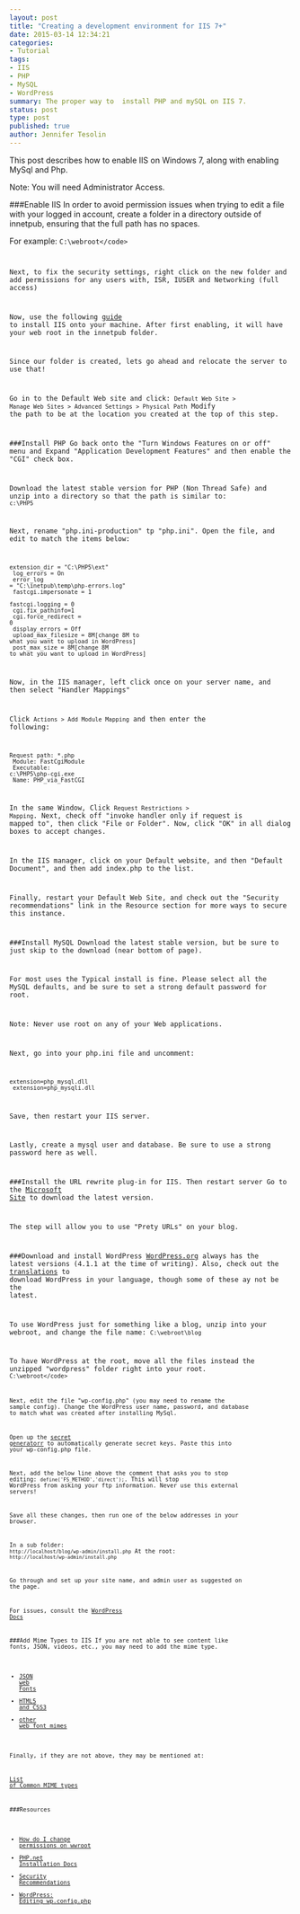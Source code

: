```yaml
---
layout: post
title: "Creating a development environment for IIS 7+"
date: 2015-03-14 12:34:21
categories:
- Tutorial
tags:
- IIS
- PHP
- MySQL
- WordPress
summary: The proper way to  install PHP and mySQL on IIS 7.
status: post
type: post
published: true
author: Jennifer Tesolin
---
```


This post describes how to enable IIS on Windows 7, along with enabling MySql and Php.<!--more-->

Note: You will need Administrator Access.

###Enable IIS 
In order to avoid permission issues when trying to edit a file with your logged in account, create a folder in a directory outside of innetpub, ensuring that the full path has no spaces.

For example: 
<code>C:\webroot\</code>

Next, to fix the security settings, right click on the new folder and add permissions for any users with, ISR, IUSER and Networking (full access) 

Now, use the following [guide](http://windows.microsoft.com/en-ca/windows7/install-internet-information-services-iis-7-5) to install IIS onto your machine. After first enabling, it will have your web root in the innetpub folder.

Since our folder is created, lets go ahead and relocate the server to use that!

Go in to the Default Web site and click: <code>Default Web Site > Manage Web Sites > Advanced Settings > Physical Path</code> Modify the path to be at the location you created at the top of this step.

###Install PHP
Go back onto the "Turn Windows Features on or off" menu and  Expand "Application Development Features" and then enable the "CGI" check box.

Download the latest stable version for PHP (Non Thread Safe) and unzip into a directory so that the path is similar to: <code>c:\PHP5</code>

Next, rename "php.ini-production" tp "php.ini". Open the file, and edit to match the items below:

<code>extension_dir = "C:\PHP5\ext"<br>
log_errors = On<br>
error_log = "C:\inetpub\temp\php-errors.log"<br>
fastcgi.impersonate = 1<br>
fastcgi.logging = 0<br>
cgi.fix_pathinfo=1<br>
cgi.force_redirect = 0<br>
display_errors = Off<br>
upload_max_filesize = 8M[change 8M to what you want to upload in WordPress]<br>
post_max_size = 8M[change 8M to what you want to upload in WordPress]</code>

Now, in the IIS manager, left click once on your server name, and then select "Handler Mappings"

Click <code>Actions > Add Module Mapping</code> and then enter the following:

<code>Request path: *.php<br>
Module: FastCgiModule<br>
Executable: c:\PHP5\php-cgi.exe<br>
Name: PHP_via_FastCGI</code>

In the same Window, Click <code>Request Restrictions > Mapping</code>. Next, check off "invoke handler only if request is mapped to", then click "File or Folder". Now, click  "OK" in all dialog boxes to accept changes.

In the IIS manager, click on your Default website, and then "Default Document", and then add index.php to the list.

Finally, restart your Default Web Site, and check out the "Security recommendations" link in the Resource section for more ways to secure this instance.

###Install MySQL
Download the latest stable version, but be sure to just skip to the download (near bottom of page).

For most uses the Typical install is fine. Please select all the MySQL defaults, and be sure to set a strong default password for root.

Note: Never use root on any of your Web applications.

Next, go into your php.ini file and uncomment:

<code>extension=php_mysql.dll<br>
extension=php_mysqli.dll</code>

Save, then restart your IIS server.

Lastly, create a mysql user and database. Be sure to use a strong password here as well.

###Install the URL rewrite plug-in for IIS. Then restart server
Go to the [Microsoft Site](http://www.iis.net/downloads/microsoft/url-rewrite) to download the latest version.

The step will allow you to use "Prety URLs" on your blog.

###Download and install WordPress
[WordPress.org](http://wordpress.org/download/) always has the latest versions (4.1.1 at the time of writing). Also, check out the [translations](https://make.wordpress.org/polyglots/teams/) to download WordPress in your language, though some of these ay not be the latest.

To use WordPress just for something like a blog, unzip into your webroot, and change the file name:
<code>C:\webroot\blog</code>

To have WordPress at the root, move all the files instead the unzipped "wordpress" folder right into your root.
<code>C:\webroot\</code>

Next, edit the file "wp-config.php" (you may need to rename the sample config).  Change the WordPress user name, password, and database to match what was created after installing MySql.

Open up the [secret generatorr](https://api.wordpress.org/secret-key/1.1/salt/) to automatically generate secret keys. Paste this into your wp-config.php file.

Next, add the below line above the comment that asks you to stop editing:
<code>define('FS_METHOD','direct');</code>. This will stop WordPress from asking your ftp information. Never use this external servers!

Save all these changes, then run one of the below addresses in your browser.

In a sub folder: <code>http://localhost/blog/wp-admin/install.php</code>
At the root: <code>http://localhost/wp-admin/install.php</code>

Go through and set up your site name, and admin user as suggested on the page.

For issues, consult the [WordPress Docs](http://codex.wordpress.org/Installing_WordPress)

###Add Mime Types to IIS
If you are not able to see content like fonts, JSON, videos, etc., you may need to add the mime type.

+ [JSON](http://www.uipress.com/add-json-handler-support-in-iis-7/)
[web Fonts](http://codingstill.com/2013/01/set-mime-types-for-web-fonts-in-iis/)
+ [HTML5 and CSS3](http://docs.composite.net/Layout/LayoutFAQ?q=Can+I+use+HTML5+and+CSS3+related+files+like+.svg%2C+.woff+and+.ogg%3F)
+ [other web font mimes](http://codingstill.com/2013/01/set-mime-types-for-web-fonts-in-iis/)

Finally, if they are not above, they may be mentioned at:

[List of Common MIME types](http://www.serverintellect.com/support/iis/mime-types/)

###Resources
+ [How do I change permissions on wwroot](http://stackoverflow.com/a/4920620)
+ [PHP.net Installation Docs](http://php.net/manual/en/install.windows.iis7.php)
+ [Security Recommendations](http://www.iis.net/learn/application-frameworks/install-and-configure-php-applications-on-iis/using-fastcgi-to-host-php-applications-on-iis#PHP_Security_Recommendations_)
+ [WordPress: Editing wp.config.php](http://codex.wordpress.org/Editing_wp-config.php)
